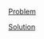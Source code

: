 [Problem](https://leetcode.com/problems/spiral-matrix)

[Solution](https://leetcode.com/problems/spiral-matrix/solutions/3506247/54-spiral-matrix-simple-solution)
